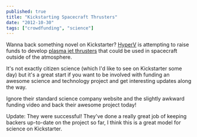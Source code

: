```yaml
---
published: true
title: "Kickstarting Spacecraft Thrusters"
date: "2012-10-30"
tags: ["crowdfunding", "science"]
---
```

Wanna back something novel on Kickstarter? [HyperV](http://www.hyperv.com/) is attempting to raise funds to develop [plasma jet thrusters](http://www.kickstarter.com/projects/2027072188/plasma-jet-electric-thrusters-for-spacecraft) that could be used in spacecraft outside of the atmosphere.

It's not exactly citizen science (which I'd like to see on Kickstarter some day) but it's a great start if you want to be involved with funding an awesome science and technology project and get interesting updates along the way.

Ignore their standard science company website and the slightly awkward funding video and back their awesome project today!

Update: They were successful! They've done a really great job of keeping backers up-to-date on the project so far, I think this is a great model for science on Kickstarter.
